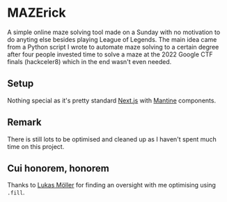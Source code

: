 # MAZErick

A simple online maze solving tool made on a Sunday with no motivation to do anyting else besides playing League of Legends.
The main idea came from a Python script I wrote to automate maze solving to a certain degree after four people invested time to solve a maze at the 2022 Google CTF finals (hackceler8) which in the end wasn't even needed.

## Setup

Nothing special as it's pretty standard [Next.js](https://nextjs.org) with [Mantine](https://mantine.dev) components.

## Remark

There is still lots to be optimised and cleaned up as I haven't spent much time on this project.

## Cui honorem, honorem

Thanks to [Lukas Möller](https://github.com/lukasmoellerch) for finding an oversight with me optimising using `.fill`.